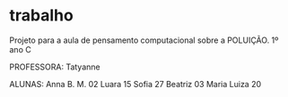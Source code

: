 # trabalho

Projeto para a aula de pensamento computacional sobre a POLUIÇÃO.
1º ano C 

PROFESSORA:
Tatyanne

ALUNAS: 
Anna B. M. 02
Luara 15
Sofia 27
Beatriz 03
Maria Luiza 20
